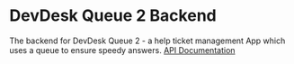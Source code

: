 # DevDesk Queue 2 Backend
The backend for DevDesk Queue 2 - a help ticket management App which uses a queue to ensure speedy answers.
[API Documentation](https://documenter.getpostman.com/view/11312100/SzzkcHLZ?version=latest#04b02171-c0f5-4a1c-9f79-095610f42ca3)
